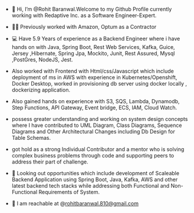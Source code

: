 - 👋 Hi, I’m @Rohit Baranwal.Welcome to my Github Profile currently working with Redaptive Inc. as a Software Engineer-Expert.
- 🏢💼 Previously worked with Amazon, Optum as a Contractor 
- 💻 Have 5.9 Years of experience as a Backend Engineer where i have hands on with Java, Spring Boot, Rest Web Services, Kafka, Guice, Jersey ,Hibernate, Spring Jpa, Mockito, Junit, Rest Assured, Mysql ,PostGres, NodeJS, Jest.         
- Also worked with Frontend with Html/css/Javascript which include deployment of ms in AWS with experience in Kubernetes/Openshift, Docker Desktop, worked in provisioning db server using docker locally , dockerizing application.
- Also gained hands on experience with  S3, SQS, Lambda, Dynamodb, Step Functions, API Gateway, Event bridge, ECS, IAM, Cloud Watch.
- possess greater understanding and working on system design concepts where I have contributed to UML Diagram, Class Diagrams, Sequence Diagrams and Other Architectural Changes including Db Design for Table Schemas.
- got hold as a strong Individual Contributor and a mentor who is solving complex business problems through code and supporting peers to address their part of challenge.

   
- 👀 Looking out opportunities which include development of Scaleable Backend Application using Spring Boot, Java, Kafka, AWS and other latest backend tech stacks while addressing both Functional and Non-Functional Requirements of System.
- 📩 I am reachable at @rohitbaranwal.810@gmail.com
<!---
Rohit8101996/Rohit8101996 is a ✨ special ✨ repository because its `README.md` (this file) appears on your GitHub profile.
You can click the Preview link to take a look at your changes.
--->
